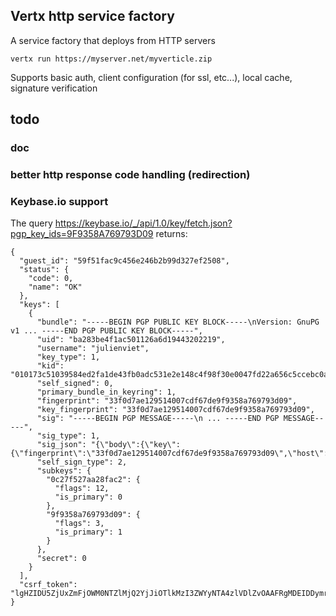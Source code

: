 ## Vertx http service factory

A service factory that deploys from HTTP servers

```
vertx run https://myserver.net/myverticle.zip
```

Supports basic auth, client configuration (for ssl, etc...), local cache, signature verification

## todo

### doc
### better http response code handling (redirection)
### Keybase.io support

The query https://keybase.io/_/api/1.0/key/fetch.json?pgp_key_ids=9F9358A769793D09 returns:

```
{
  "guest_id": "59f51fac9c456e246b2b99d327ef2508",
  "status": {
    "code": 0,
    "name": "OK"
  },
  "keys": [
    {
      "bundle": "-----BEGIN PGP PUBLIC KEY BLOCK-----\nVersion: GnuPG v1 ... -----END PGP PUBLIC KEY BLOCK-----",
      "uid": "ba283be4f1ac501126a6d19443202219",
      "username": "julienviet",
      "key_type": 1,
      "kid": "010173c51039584ed2fa1de43fb0adc531e2e148c4f98f30e0047fd22a656c5ccebc0a",
      "self_signed": 0,
      "primary_bundle_in_keyring": 1,
      "fingerprint": "33f0d7ae129514007cdf67de9f9358a769793d09",
      "key_fingerprint": "33f0d7ae129514007cdf67de9f9358a769793d09",
      "sig": "-----BEGIN PGP MESSAGE-----\n ... -----END PGP MESSAGE-----",
      "sig_type": 1,
      "sig_json": "{\"body\":{\"key\":{\"fingerprint\":\"33f0d7ae129514007cdf67de9f9358a769793d09\",\"host\":\"keybase.io\",\"key_id\":\"9f9358a769793d09\",\"kid\":\"010173c51039584ed2fa1de43fb0adc531e2e148c4f98f30e0047fd22a656c5ccebc0a\",\"uid\":\"ba283be4f1ac501126a6d19443202219\",\"username\":\"julienviet\"},\"type\":\"web_service_binding\",\"version\":1},\"ctime\":1430407086,\"expire_in\":157680000,\"prev\":null,\"seqno\":1,\"tag\":\"signature\"}\n",
      "self_sign_type": 2,
      "subkeys": {
        "0c27f527aa28fac2": {
          "flags": 12,
          "is_primary": 0
        },
        "9f9358a769793d09": {
          "flags": 3,
          "is_primary": 1
        }
      },
      "secret": 0
    }
  ],
  "csrf_token": "lgHZIDU5ZjUxZmFjOWM0NTZlMjQ2YjJiOTlkMzI3ZWYyNTA4zlVDlZvOAAFRgMDEIDDymrygwispOTHPrB7XgO3D1xZ8al/AIlQ+frXLsLmy"
}
```


